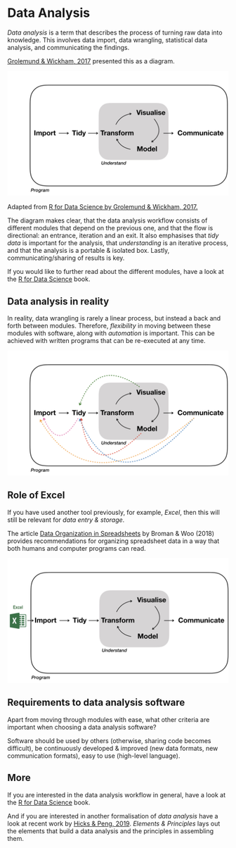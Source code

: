 # Data Analysis

_Data analysis_ is a term that describes the process of turning raw data into knowledge. This involves data import, data wrangling, statistical data analysis, and communicating the findings. 

[Grolemund & Wickham, 2017](https://r4ds.had.co.nz/workflow-basics.html) presented this as a diagram. 

<div class="figure">
<img src="img/workflow/workflow.001.jpeg" width="669" alt="R 4 DS image" />
<p class="caption">Adapted from <a href="https://r4ds.had.co.nz/introduction.html">R for Data Science by Grolemund & Wickham, 2017.</a></p>
</div>

The diagram makes clear, that the data analysis workflow consists of different modules that depend on the previous one, and that the flow is directional: an entrance, iteration and an exit. It also emphasises that _tidy data_ is important for the analysis, that _understanding_ is an iterative process, and that the analysis is a portable & isolated box. Lastly, communicating/sharing of results is key. 

If you would like to further read about the different modules, have a look at the [R for Data Science](https://r4ds.had.co.nz/) book.


## Data analysis in reality

In reality, data wrangling is rarely a linear process, but instead a back and forth between modules. Therefore, _flexibility_ in moving between these modules with software, along with _automation_ is important. This can be achieved with written programs that can be re-executed at any time. 

<div class="figure">
<img src="img/workflow/workflow.003.jpeg" width="669" alt="R 4 DS image" />
</div>

## Role of Excel

If you have used another tool previously, for example, _Excel_, then this will still be relevant for _data entry & storage_. 

The article [Data Organization in Spreadsheets](https://www.tandfonline.com/doi/full/10.1080/00031305.2017.1375989) by Broman & Woo (2018) provides recommendations for organizing spreadsheet data in a way that both humans and computer programs can read.


<div class="figure">
<img src="img/workflow/workflow.002.jpeg" width="669" alt="R 4 DS image" />
</div>


## Requirements to data analysis software

Apart from moving through modules with ease, what other criteria are important when choosing a data analysis software? 

Software should be used by others (otherwise, sharing code becomes difficult), be continuously developed & improved (new data formats, new communication formats), easy to use (high-level language). 

## More

If you are interested in the data analysis workflow in general, have a look at the [R for Data Science](https://r4ds.had.co.nz/) book. 

And if you are interested in another formalisation of _data analysis_ have a look at recent work by [Hicks & Peng, 2019](https://arxiv.org/abs/1903.07639). _Elements & Principles_ lays out the elements that build a data analysis and the principles in assembling them.

